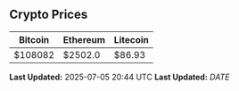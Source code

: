 
## Crypto Prices
| Bitcoin | Ethereum | Litecoin |
| ------- | -------- | -------- |
| $108082 | $2502.0 | $86.93 |
**Last Updated:** 2025-07-05 20:44 UTC
**Last Updated:** $DATE$
